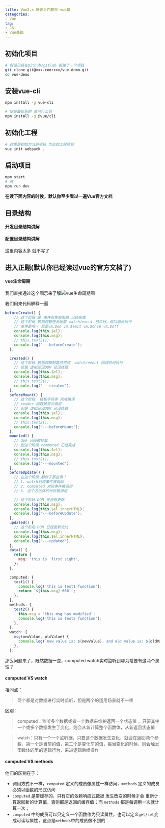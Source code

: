 ```yaml
---
title: Vue2.x 快速入门教程-vue篇
categories:
- Vue
tag:
- JS
- Vue基础
---
```


## 初始化项目 
```bash
# 假设已经在github/gitlab 新建了一个项目
git clone git@xxx.com:xxx/vue-demo.git
cd vue-demo
```

## 安装vue-cli

```bash
npm install -g vue-cli

# 安装最新版的 命令行工具
npm install -g @vue/cli
```

## 初始化工程

```bash
# 这里是初始为当前项目 为目的工程项目
vue init webpack .
```

## 启动项目

```bash
npm start
# 或
npm run dev
```
<!-- more -->

**在读下面内容的时候，默认你至少看过一遍Vue官方文档**

## 目录结构

#### 开发目录结构讲解
#### 配置目录结构讲解

这里内容太多 就不写了

## 进入正题(默认你已经读过vue的官方文档了)

#### vue生命周期

我们直接通过这个图示来了解![vue生命周期图](https://cn.vuejs.org/images/lifecycle.png)

我们用来代码解释一遍
```js
beforeCreate() {
    // 这个阶段 是 事件和生命周期 已经完成
    // 这个时候 数据观察还没配置 watch/event 已执行，但回调没执行
    // 事件是啥？ 就是vm.$on vm.$emit vm.$once vm.$off
    console.log(this.$el);
    console.log(this.msg);
    // this.test2();
    console.log('---beforeCreate');
  },

  created() {
    // 这个阶段 数据观察配置已完成  watch/event 回调已经执行
    // 但是 虚拟还没DOM 还没挂载
    console.log(this.$el);
    console.log(this.msg);
    // this.test2();
    console.log('---created');
  },
  beforeMount() {
    // 这个阶段  模板字符串 完成编译
    // render 函数被首次调用
    // 但是 虚拟还没DOM 还没挂载
    console.log(this.$el);
    console.log(this.msg);
    // this.test2();
    console.log('---beforeMount');
  },
  mounted() {
    // dom 已经被挂载
    // 到这个阶段 computed 已经完成
    console.log(this.$el);
    console.log(this.msg);
    // this.test2();
    console.log('---mounted');
  },
  beforeUpdate() {
    // 在这个阶段 都做了那些事？
    // 1. watch对应事件被调动
    // 2. computed 对应事件被调用
    // 3. 这个方法体的代码被调用

    // 这个阶段 DOM 还没有更新
    console.log(this.msg);
    console.log(this.$el.innerHTML);
    console.log('---beforeUpdate');
  },
  updated() {
    // 这个阶段 DOM 已经更新完成
    console.log(this.msg);
    console.log(this.$el.innerHTML);
    console.log('---updated');
  },
  data() {
    return {
      msg: 'this is  first sight',
    };
  },

  computed: {
    test1() {
      console.log('this is test1 function');
      return `${this.msg} 666!`;
    },
  },
  methods: {
    test2() {
      this.msg = 'this msg has modified';
      console.log('this is test2 function');
    },
  },
  watch: {
    msg(newValue, oldValue) {
      console.log(`new value is: ${newValue}, and old value is: ${oldValue}`);
    },
  },
```

那么问题来了，既然数据一变，computed watch实时监听到哪为啥要有这两个属性？

#### computed VS watch

相同点：
> 两个都是对数据进行实时监听，但是两个的适用场景就不一样

区别：
>computed：监听多个数据或者一个数据来维护返回一个状态值 ，只要其中一个或多个数据发生了变化，则会从新计算整个函数体，从新返回状态值

>watch：只有一个一个监听据，只要这个数据发生变化，就会在返回两个参数，第一个是当前的值，第二个是变化前的值，每当变化的时候，则会触发函数体的里的逻辑行为，来进逻辑后续操作

#### computed VS methods

他们的区别在于：
- 调用方式不一样，`computed` 定义的成员像属性一样访问，`methods` 定义的成员必须以函数的形式访问
- `computed` 是带缓存的，只有它的依赖响应式数据 发生改变的时候才会 重新计算返回新的计算值，否则都是返回的缓存值；而 `methods` 都是每调用一次就计算一次；
- `computed` 中的成员可以只定义一个函数作为只读属性，也可以定义`get/set`变成可读写属性，这点是`methods`中的成员做不到的